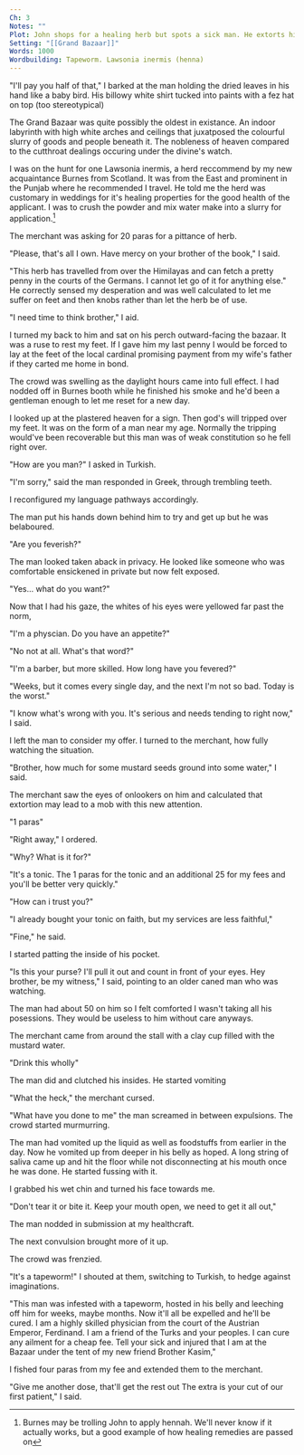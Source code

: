 ```yaml
---
Ch: 3
Notes: ""
Plot: John shops for a healing herb but spots a sick man. He extorts him for money before saving his life.
Setting: "[[Grand Bazaar]]"
Words: 1000
Wordbuilding: Tapeworm. Lawsonia inermis (henna)
---
```

"I'll pay you half of that," I barked at the man holding the dried leaves in his hand like a baby bird. His billowy white shirt tucked into paints with a fez hat on top (too stereotypical)

The Grand Bazaar was quite possibly the oldest in existance. An indoor labyrinth with high white arches and ceilings that juxatposed the colourful slurry of goods and people beneath it. The nobleness of heaven compared to the cutthroat dealings occuring under the divine's watch.

I was on the hunt for one Lawsonia inermis, a herd reccommend by my new acquaintance Burnes from Scotland. It was from the East and prominent in the Punjab where he recommended I travel. He told me the herd was customary in weddings for it's healing properties for the good health of the applicant. I was to crush the powder and mix water make into a slurry for application.[^1]

The merchant was asking for 20 paras for a pittance of herb.

"Please, that's all I own. Have mercy on your brother of the book," I said.

"This herb has travelled from over the Himilayas and can fetch a pretty penny in the courts of the Germans. I cannot let go of it for anything else." He correctly sensed my desperation and was well calculated to let me suffer on feet and then knobs rather than let the herb be of use.

"I need time to think brother," I aid.

I turned my back to him and sat on his perch outward-facing the bazaar. It was a ruse to rest my feet. If I gave him my last penny I would be forced to lay at the feet of the local cardinal promising payment from my wife's father if they carted me home in bond. 

The crowd was swelling as the daylight hours came into full effect. I had nodded off in Burnes booth while he finished his smoke and he'd been a gentleman enough to let me reset for a new day.

I looked up at the plastered heaven for a sign. Then god's will tripped over my feet. It was on the form of a man near my age. Normally the tripping would've been recoverable but this man was of weak constitution so he fell right over.

"How are you man?" I asked in Turkish.

"I'm sorry," said the man responded in Greek, through trembling teeth.

I reconfigured my language pathways accordingly.

The man put his hands down behind him to try and get up but he was belaboured. 

"Are you feverish?"

The man looked taken aback in privacy. He looked like someone who was comfortable ensickened in private but now felt exposed.

"Yes... what do you want?"

Now that I had his gaze, the whites of his eyes were yellowed far past the norm,

"I'm a physcian. Do you have an appetite?"

"No not at all. What's that word?"

"I'm a barber, but more skilled. How long have you fevered?"

"Weeks, but it comes every single day, and the next I'm not so bad. Today is the worst."

"I know what's wrong with you. It's serious and needs tending to right now," I said.

I left the man to consider my offer. I turned to the merchant, how fully watching the situation.

"Brother, how much for some mustard seeds ground into some water," I said.

The merchant saw the eyes of onlookers on him and calculated that extortion may lead to a mob with this new attention.

"1 paras"

"Right away," I ordered.

"Why? What is it for?"

"It's a tonic. The 1 paras for the tonic and an additional 25 for my fees and you'll be better very quickly."

"How can i trust you?"

"I already bought your tonic on faith, but my services are less faithful,"

"Fine," he said.

I started patting the inside of his pocket.

"Is this your purse? I'll pull it out and count in front of your eyes. Hey brother, be my witness," I said, pointing to an older caned man who was watching.

The man had about 50 on him so I felt comforted I wasn't taking all his posessions. They would be useless to him without care anyways.

The merchant came from around the stall with a clay cup filled with the mustard water.

"Drink this wholly"

The man did and clutched his insides. He started vomiting

"What the heck," the merchant cursed.

"What have you done to me" the man screamed in between expulsions. The crowd started murmurring. 

The man had vomited up the liquid as well as foodstuffs from earlier in the day. Now he vomited up from deeper in his belly as hoped. A long string of saliva came up and hit the floor while not disconnecting at his mouth once he was done. He started fussing with it.

I grabbed his wet chin and turned his face towards me.

"Don't tear it or bite it. Keep your mouth open, we need to get it all out," 

The man nodded in submission at my healthcraft.

The next convulsion brought more of it up.

The crowd was frenzied.

"It's a tapeworm!" I shouted at them, switching to Turkish, to hedge against imaginations.

"This man was infested with a tapeworm, hosted in his belly and leeching off him for weeks, maybe months. Now it'll all be expelled and he'll be cured. I am a highly skilled physician from the court of the Austrian Emperor, Ferdinand. I am a friend of the Turks and your peoples. I can cure any ailment for a cheap fee. Tell your sick and injured that I am at the Bazaar under the tent of my new friend Brother Kasim,"

I fished four paras from my fee and extended them to the merchant.

"Give me another dose, that'll get the rest out The extra is your cut of our first patient," I said.


[^1]: Burnes may be trolling John to apply hennah. We'll never know if it actually works, but a good example of how healing remedies are passed on